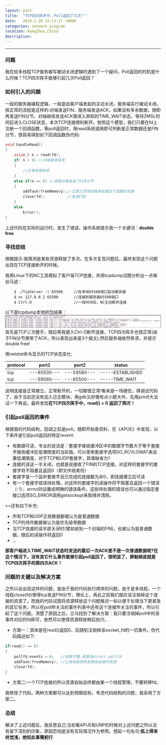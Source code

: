 ```yaml
---
layout: post
title:  "TCP四次挥手中，Poll返回了几次？"
date:   2018-1-29 15:13:17 +0800
categories: network program 
location: HangZhou,China 
description:  
---
```

---

### 问题
我在给多线程TCP服务器写被动关闭逻辑时遇到了一个疑问，Poll返回的时机是什么时候？TCP四次挥手能够引起几次Poll返回？
### 如何引入的问题
一般的服务器编程逻辑，一般是由客户端发起的主动关闭，服务端实行被动关闭。按正常的流程是这样的:对端发送FIN，服务端发送ACK，如果没有多余数据，随即再发送FIN分节，对端继续发送ACK便进入熟知的TIME_WAIT状态，等待2MSL时间后进入CLOSE状态，本次TCP连接顺利断开。依照这个模型，我们只要在fd上注册一个回调函数，等poll返回时，用read系统调用即可判断是正常数据还是FIN分节，很容易得到如下回调函数伪代码:
```c++
void handleRead()
{
    ssize_t n = read(fd); 
    if( n > 0) //对端发来信息
    {
        //正常处理信息
    }
    else if(n == 0) //说明对端发送了FIN分节
    {
        addTask(freeMemory);//让其它空闲线程来处理这个连接的资源
        close(fd);          //发送FIN
    }
    else
        Error();
}
```
上述代码在实际的运行时，发生了错误，操作系统提示我一个关键词：**double free**

### 寻找症结

根据提示:我猜测是某些资源释放了多次。在多次复现问题后，最终发现这个问题出现在TCP连接断开的时候。

我用Linux下的NC工具模拟了客户端TCP连接，并用tcpdump试图分析出一点蛛丝马迹：
```shell
    $ ./TcpServer -l 65500     //在本地65500端口启动服务器
    $ nc 127.0.0.1 65500       //连接到服务器65500端口
    $ Ctrl-D                   //一段时间后，NC主动断开连接 
```
以下是tcpdump本地抓包结果：
![TCPDUMP](../material/POLL/tcpdump.png)
首先是TCP三次握手，随后等我键入Ctrl-D断开连接，TCP四次挥手也很正常(由于FIN分节携带了ACK，所以表现出来是3个报文),然后服务端依然奔溃，并提示double free!

用netstat命令显示的TCP状态变化:

protocol |       port1       |      port2        | status
---------| ------------------| ------------------|--------------
tcp      |  ---65500---  | ---59580---   | -----ESTABLISHED
tcp      |  ---59580---  | ---65500---   | -----TIME_WAIT

说明连接是正常建立，正常断开的，一切都很正常!看来是一场硬仗，得调试代码了，由于当前还没有加入日志模块，用gdb又好像有点小题大作，先用printf大法试一下再说，最终发现**在TCP四次挥手中，read() = 0 返回了两次！**

### 引起poll返回的事件

根据我的代码结构，回调之前是poll，随即开始查资料，在《APUE》中发现，以下条件是引起poll返回的特定revent:
* 有数据可读，专业的说法是：套接字接收缓冲区中的数据字节数大于等于套接字接收缓冲区低潮限度的当前值。可以使用套接字选项SO_RCVLOWAT来设置低潮限度，对于TCP和UDP套接字，其值缺省为1
* 连接的读这一半关闭，也就是说接收了FIN的TCP连接。对这样的套接字的套接字将不阻塞且返回0（即文件结束符）
* 套接字是一个监听套接字且已完成的连接数为非0，即连接建立后可读
* 有一个套接字错误待处理。对这样的套接字的读操作将不阻塞且返回一个错误（-1），errno则设置成明确的错误条件。这些待处理的错误也可以通过指定套接口选项SO_ERROR调用getsockopt来取得并清除。

<<UNP>>还有如下补充:
* 所有TCP和UDP正规数据都被认为是普通数据
* TCP的待外数据被认为是优先级带数据
* 当TCP连接的读半部关闭时(譬如收到一个对端的FIN)，也被认为是普通数据，随后的读操作将返回0
* ...

**那客户端进入TIME_WAIT状态时发送的最后一次ACK是不是一次普通数据呢?**在这个情况下，没有其它什么事件能够引起poll返回了，很明显了，罪魁祸首就是**TCP四次挥手的第四次ACK！**
### 问题的关键以及解决方案
之所以会出现这样的问题，是由于我的代码执行顺序的问题，由于是多线程，一个线程close(fd)使得tcp发送FIN分节，理论上，再此之前我们就应该注销掉这个连接的资源了。而我的代码试图将资源释放这个问题推迟一些以便于处理当下更紧急的其它任务，所以在poll所关注的事件列表中还有这个连接所关注的事件，所以引起了这个问题。清楚了原因之后，立马找到了解决方案：我只要注销掉poll中的该事件对应的fd即可，依然可以使得资源释放稍后执行。

* 方案一：具体是在read()返回0，后随机注销掉该socket_fd的一切事件。伪代码描述如下:
```c++
if(read() == 0)
{
    pollfd.events = 0;   //如果不懂,请查阅struct pollfd
    addTask(freeMemory); //让其他线程来处理该连接的资源
    close(fd); 
}
```
* 方案二:一个TCP连接的所以资源自始自终都由某一个线程管理，不要转移fd。

我修改了代码，两种方案都可以达到预期目标，考虑代码结构的问题，我采用了方案二。
### 总结
解决了上述问题后，我反思自己:当初看APUE和UNP的时候对上述问题之所以没有留下深刻的印象，原因恐怕是没有实际情况作为参照。想起一句名句:**纸上得来终觉浅，绝知此事需躬行**
